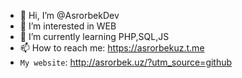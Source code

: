 - 👋 Hi, I’m @AsrorbekDev
- 👀 I’m interested in WEB 
- 🌱 I’m currently learning PHP,SQL,JS
- 📫 How to reach me: https://asrorbekuz.t.me
- `My website`: http://asrorbek.uz/?utm_source=github

<!---
AsrorbekDev/AsrorbekDev is a ✨ special ✨ repository because its `README.md` (this file) appears on your GitHub profile.
You can click the Preview link to take a look at your changes.
--->
